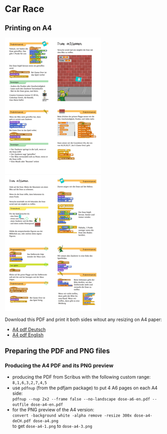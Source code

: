 # Car Race

## Printing on A4

![preview first page](preview/dose-a4-0.png)
![preview second page](preview/dose-a4-1.png)  

Download this PDF and print it both sides witout any resizing on A4 paper:  

- [A4 pdf Deutsch](https://github.com/CoderDojoZH/resources/raw/master/cards-games/dose/dose-a4-deCH.pdf)
- [A4 pdf English](https://github.com/CoderDojoZH/resources/raw/master/cards-games/dose/dose-a4-en.pdf)

## Preparing the PDF and PNG files

### Producing the A4 PDF and its PNG preview

- producing the PDF from Scribus with the following custom range:  
  `8,1,6,3,2,7,4,5`
- use `pdfnup` (from the pdfjam package) to put 4 A6 pages on each A4 side:  
  `pdfnup --nup 2x2 --frame false --no-landscape dose-a6-en.pdf --outfile dose-a4-en.pdf`
- for the PNG preview of the A4 version:  
  `convert -background white -alpha remove -resize 300x dose-a4-deCH.pdf dose-a4.png`  
  to get `dose-a4-1.png` to `dose-a4-3.png`
